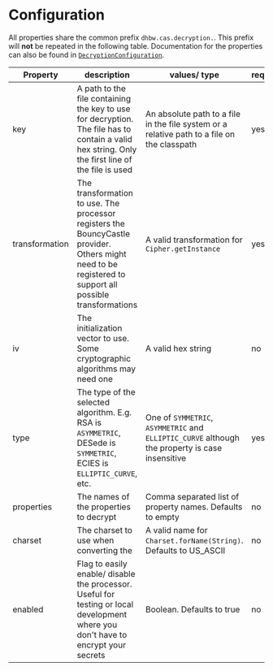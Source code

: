 # Configuration

All properties share the common prefix `dhbw.cas.decryption.`.
This prefix will **not** be repeated in the following table.
Documentation for the properties can also be found in [
`DecryptionConfiguration`](../processor/src/main/java/de/dhbw/cas/encryption/configuration/DecryptionConfiguration.java).

| Property       | description                                                                                                                                              | values/ type                                                                                    | required |
|----------------|----------------------------------------------------------------------------------------------------------------------------------------------------------|-------------------------------------------------------------------------------------------------|----------|
| key            | A path to the file containing the key to use for decryption. The file has to contain a valid hex string. Only the first line of the file is used         | An absolute path to a file in the file system or a relative path to a file on the classpath     | yes      |
| transformation | The transformation to use. The processor registers the BouncyCastle provider. Others might need to be registered to support all possible transformations | A valid transformation for `Cipher.getInstance`                                                 | yes      |
| iv             | The initialization vector to use. Some cryptographic algorithms may need one                                                                             | A valid hex string                                                                              | no       |
| type           | The type of the selected algorithm. E.g. RSA is `ASYMMETRIC`, DESede is `SYMMETRIC`, ECIES is `ELLIPTIC_CURVE`, etc.                                     | One of `SYMMETRIC`, `ASYMMETRIC` and `ELLIPTIC_CURVE` although the property is case insensitive | yes      |
| properties     | The names of the properties to decrypt                                                                                                                   | Comma separated list of property names. Defaults to empty                                       | no       |
| charset        | The charset to use when converting the                                                                                                                   | A valid name for `Charset.forName(String)`. Defaults to US_ASCII                                | no       |
| enabled        | Flag to easily enable/ disable the processor. Useful for testing or local development where you don't have to encrypt your secrets                       | Boolean. Defaults to true                                                                       | no       |
